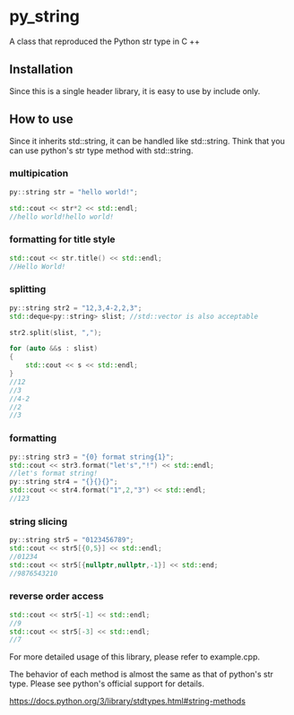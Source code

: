 # py_string
A class that reproduced the Python str type in C ++

## Installation
Since this is a single header library, it is easy to use by include only.

## How to use
Since it inherits std::string, it can be handled like std::string. Think that you can use python's str type method with std::string.

### multipication
```cpp
py::string str = "hello world!";

std::cout << str*2 << std::endl;
//hello world!hello world!
```


### formatting for title style
```cpp
std::cout << str.title() << std::endl;
//Hello World!
```

### splitting
```cpp
py::string str2 = "12,3,4-2,2,3";
std::deque<py::string> slist; //std::vector is also acceptable

str2.split(slist, ",");

for (auto &&s : slist)
{
    std::cout << s << std::endl;
}
//12
//3
//4-2
//2
//3
```

### formatting
```cpp
py::string str3 = "{0} format string{1}";
std::cout << str3.format("let's","!") << std::endl;
//let's format string!
py::string str4 = "{}{}{}";
std::cout << str4.format("1",2,"3") << std::endl;
//123
```

### string slicing
```cpp
py::string str5 = "0123456789";
std::cout << str5[{0,5}] << std::endl;
//01234
std::cout << str5[{nullptr,nullptr,-1}] << std::end;
//9876543210
```
### reverse order access
```cpp
std::cout << str5[-1] << std::endl;
//9
std::cout << str5[-3] << std::endl;
//7
```



For more detailed usage of this library, please refer to example.cpp.

The behavior of each method is almost the same as that of python's str type.
Please see python's official support for details.

https://docs.python.org/3/library/stdtypes.html#string-methods